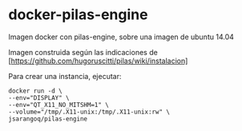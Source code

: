 # docker-pilas-engine
Imagen docker con pilas-engine, sobre una imagen de ubuntu 14.04

Imagen construida según las indicaciones de [https://github.com/hugoruscitti/pilas/wiki/instalacion]


Para crear una instancia, ejecutar:
```
docker run -d \
--env="DISPLAY" \
--env="QT_X11_NO_MITSHM=1" \
--volume="/tmp/.X11-unix:/tmp/.X11-unix:rw" \
jsarangoq/pilas-engine
```
